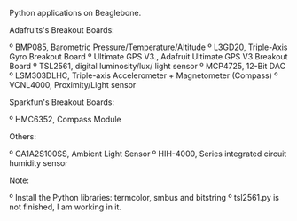 Python applications on Beaglebone.

Adafruits's Breakout Boards: 

º BMP085, Barometric Pressure/Temperature/Altitude 
º L3GD20, Triple-Axis Gyro Breakout Board 
º Ultimate GPS V3., Adafruit Ultimate GPS V3 Breakout Board 
º TSL2561, digital luminosity/lux/ light sensor
º MCP4725, 12-Bit DAC 
º LSM303DLHC, Triple-axis Accelerometer + Magnetometer (Compass)
º VCNL4000, Proximity/Light sensor

Sparkfun's Breakout Boards: 

º HMC6352, Compass Module

Others:

º GA1A2S100SS, Ambient Light Sensor
º HIH-4000, Series integrated circuit humidity sensor

Note:

º Install the Python libraries: termcolor, smbus and bitstring
º tsl2561.py is not finished, I am working in it.

